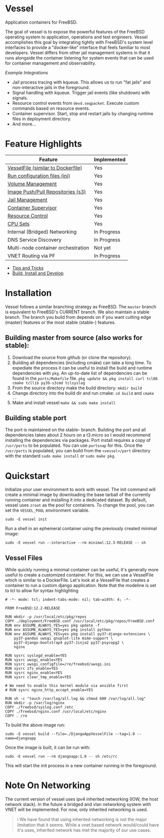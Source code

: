 # Vessel
Application containers for FreeBSD.

The goal of vessel is to expose the powerful features of the FreeBSD operating system to application, operations and test engineers.  Vessel accomplishes this goal by integrating tightly with FreeBSD's system level interfaces to provide a "docker-like" interface that feels familiar to most developers.  Vessel differs from other jail management systems in that it runs alongside the container listening for system events that can be used for container management and observability.

*Example Integrations*

* Jail process tracing with kqueue.  This allows us to run "fat jails" and non-interactive jails in the foreground.
* Signal handling with kqueue.  Trigger jail events (like shutdown) with signals.
* Resource control events from `devd.seqpacket`.  Execute custom commands based on resource events.
* Container supervisor.  Start, stop and restart jails by changing runtime files in deployment directory.
* And more...

# Feature Highlights

|Feature                                                                            | Implemented|
|-----------------------------------------------------------------------------------|------------|
| [VesselFile (similar to Dockerfile)](docs/ImageCreation.md)                       | Yes        |
| [Run configuration files (ini)](docs/RunningContainer.md#runtime-file)            | Yes        |
| [Volume Management](docs/RunningContainer.md#volumes-and-datasets)                | Yes        |
| [Image Push/Pull Repositories (s3)](docs/ImageCreation.md#impage-publish-and-pull)| Yes        |
| [Jail Management](docs/RunningContainer.md#jail-management)                       | Yes        |
| [Container Supervisor](docs/Supervisor.md)                                        | Yes        |
| [Resource Control](docs/ResourceControl.md)                                       | Yes        |
| [CPU Sets](docs/RunningContainer.md#cpu-sets)                                     | Yes        |
| Internal (Bridged) Networking                                                     | In Progress|
| DNS Service Discovery                                                             | In Progress|
| Multi-node container orchestration                                                | Not yet    |
| VNET Routing via PF                                                               | In Progress|

* [Tips and Tricks](docs/ExamplesTipsAndTricks.md)
* [Build, Install and Develop](docs/BuildAndInstall.md)

# Installation

Vessel follows a similar branching strategy as FreeBSD.  The `master` branch is equivalent to FreeBSD's CURRENT branch.  We also maintain a stable branch.  The branch you build from depends on if you want cutting edge (master) features or the most stable (stable-<version>) features.  

## Building master from source (also works for stable):

1. Download the source from github (or clone the repository).
2. Building all dependencies (including cmake) can take a long time. To expediate the process it can be useful to install the build and runtime dependencies with `pkg`.  An up-to-date list of dependencies can be found in the `ports/Makefile` file. `pkg update && pkg install curl tcl86 cmake tcllib py39-s3cmd tclsyslog`
3. From the source directory make the build directory: `mkdir build`
4. Change directory into the build dir and run cmake: `cd build` and `cmake ..`
5. Make and install vessel `make && sudo make install`

## Building stable port

The port is maintained on the stable-<version> branch.  Building the port and all dependencies takes about 2 hours on a t3.micro so I would recommend installing the dependencies via packages.  Port install requires a copy of `/usr/ports` to be populated.  You can use `portsnap` for this.  Once the `/usr/ports` is populated, you can build from the `<vessel>/port` directory with the standard `sudo make install` or `sudo make pkg`.

# Quickstart

Initialize your user environment to work with vessel.  The init command will create a minimal image by downloading the base tarball of the currently running container and installing it into a dedicated dataset.  By default, vessel uses `zroot` as the pool for containers.  To change the pool, you can set the `VESSEL_POOL` environment variable.

`sudo -E vessel init`

Run a shell in an ephemeral container using the previously created minimal image:

`sudo -E vessel run --interactive --rm minimal:12.3-RELEASE -- sh`

## Vessel Files

While quickly running a minimal container can be useful, it's generally more useful to create a customized container.  For this, we can use a VesselFile which is similar to a DockerFile.  Let's look at a VesselFile that creates a container to run a custom django application.  Note that the modeline is set to tcl to allow for syntax highlighting

```
# -*- mode: tcl; indent-tabs-mode: nil; tab-width: 4; -*-

FROM FreeBSD:12.2-RELEASE

RUN mkdir -p /usr/local/etc/pkg/repos
COPY ./deployment/FreeBSD.conf /usr/local/etc/pkg/repos/FreeBSD.conf
RUN env ASSUME_ALWAYS_YES=yes pkg update -f
RUN env ASSUME_ALWAYS_YES=yes pkg install python
RUN env ASSUME_ALWAYS_YES=yes pkg install py37-django-extensions \
    py37-pandas uwsgi gnuplot-lite mime-support \
    py37-django-bootstrap4 py37-Jinja2 py37-psycopg2 \
    nginx

RUN sysrc syslogd_enable=YES
RUN sysrc uwsgi_enable=YES
RUN sysrc uwsgi_configfile=/re/freebsd/uwsgi.ini
RUN sysrc zfs_enable=YES
RUN sysrc nginx_enable=YES
RUN sysrc clear_tmp_enable=YES 

# We need to enable this kernel module via ansible first
# RUN sysrc nginx_http_accept_enable=YES

RUN sh -c "touch /var/log/all.log && chmod 600 /var/log/all.log"
RUN mkdir -p /var/log/nginx
COPY ./freebsd/syslog.conf /etc
COPY ./freebsd/nginx.conf /usr/local/etc/nginx
COPY . /re

```

To build the above image run:

`sudo -E vessel build --file=./DjangoAppVesselFile --tag=1.0 --name=djangoapp`

Once the image is built, it can be run with:

`sudo -E vessel run --rm djangoapp:1.0 -- sh /etc/rc`

This will start the init process in a new container running in the foreground.  

# Note On Networking

The current version of vessel uses ipv4 inherited networking (IOW, the host network stack).  In the future a bridged and vlan networking system with VNET will be implemented.  For now, only inherited networking is used.  

> ℹ️ We have found that using inherited networking is not the major limitation that it seems.  While a vnet based network would/could have it's uses, inherited network has met the majority of our use cases.

